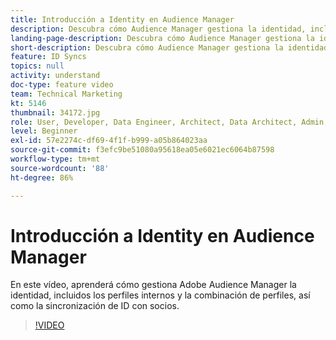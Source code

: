 ```yaml
---
title: Introducción a Identity en Audience Manager
description: Descubra cómo Audience Manager gestiona la identidad, incluidos los perfiles internos y la combinación de perfiles, así como la sincronización de ID con socios.
landing-page-description: Descubra cómo Audience Manager gestiona la identidad, incluidos los perfiles internos y la combinación de perfiles, así como la sincronización de ID con socios.
short-description: Descubra cómo Audience Manager gestiona la identidad, incluidos los perfiles internos y la combinación de perfiles, así como la sincronización de ID con socios.
feature: ID Syncs
topics: null
activity: understand
doc-type: feature video
team: Technical Marketing
kt: 5146
thumbnail: 34172.jpg
role: User, Developer, Data Engineer, Architect, Data Architect, Admin, Leader
level: Beginner
exl-id: 57e2274c-df69-4f1f-b999-a05b864023aa
source-git-commit: f3efc9be51080a95618ea05e6021ec6064b87598
workflow-type: tm+mt
source-wordcount: '88'
ht-degree: 86%

---
```


# Introducción a Identity en Audience Manager

En este vídeo, aprenderá cómo gestiona Adobe Audience Manager la identidad, incluidos los perfiles internos y la combinación de perfiles, así como la sincronización de ID con socios.

>[!VIDEO](https://video.tv.adobe.com/v/38396/?quality=12&captions=spa)
